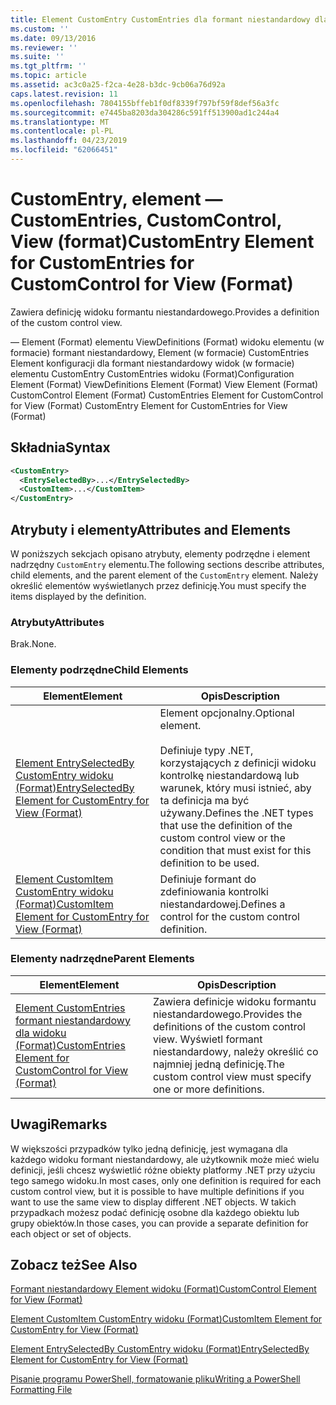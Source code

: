 ```yaml
---
title: Element CustomEntry CustomEntries dla formant niestandardowy dla widoku (Format) | Dokumentacja firmy Microsoft
ms.custom: ''
ms.date: 09/13/2016
ms.reviewer: ''
ms.suite: ''
ms.tgt_pltfrm: ''
ms.topic: article
ms.assetid: ac3c0a25-f2ca-4e28-b3dc-9cb06a76d92a
caps.latest.revision: 11
ms.openlocfilehash: 7804155bffeb1f0df8339f797bf59f8def56a3fc
ms.sourcegitcommit: e7445ba8203da304286c591ff513900ad1c244a4
ms.translationtype: MT
ms.contentlocale: pl-PL
ms.lasthandoff: 04/23/2019
ms.locfileid: "62066451"
---
```

# <a name="customentry-element-for-customentries-for-customcontrol-for-view-format"></a><span data-ttu-id="f3531-102">CustomEntry, element — CustomEntries, CustomControl, View (format)</span><span class="sxs-lookup"><span data-stu-id="f3531-102">CustomEntry Element for CustomEntries for CustomControl for View (Format)</span></span>

<span data-ttu-id="f3531-103">Zawiera definicję widoku formantu niestandardowego.</span><span class="sxs-lookup"><span data-stu-id="f3531-103">Provides a definition of the custom control view.</span></span>

<span data-ttu-id="f3531-104">— Element (Format) elementu ViewDefinitions (Format) widoku elementu (w formacie) formant niestandardowy, Element (w formacie) CustomEntries Element konfiguracji dla formant niestandardowy widok (w formacie) elementu CustomEntry CustomEntries widoku (Format)</span><span class="sxs-lookup"><span data-stu-id="f3531-104">Configuration Element (Format) ViewDefinitions Element (Format) View Element (Format) CustomControl Element (Format) CustomEntries Element for CustomControl for View (Format) CustomEntry Element for CustomEntries for View (Format)</span></span>

## <a name="syntax"></a><span data-ttu-id="f3531-105">Składnia</span><span class="sxs-lookup"><span data-stu-id="f3531-105">Syntax</span></span>

```xml
<CustomEntry>
  <EntrySelectedBy>...</EntrySelectedBy>
  <CustomItem>...</CustomItem>
</CustomEntry>
```

## <a name="attributes-and-elements"></a><span data-ttu-id="f3531-106">Atrybuty i elementy</span><span class="sxs-lookup"><span data-stu-id="f3531-106">Attributes and Elements</span></span>

<span data-ttu-id="f3531-107">W poniższych sekcjach opisano atrybuty, elementy podrzędne i element nadrzędny `CustomEntry` elementu.</span><span class="sxs-lookup"><span data-stu-id="f3531-107">The following sections describe attributes, child elements, and the parent element of the `CustomEntry` element.</span></span> <span data-ttu-id="f3531-108">Należy określić elementów wyświetlanych przez definicję.</span><span class="sxs-lookup"><span data-stu-id="f3531-108">You must specify the items displayed by the definition.</span></span>

### <a name="attributes"></a><span data-ttu-id="f3531-109">Atrybuty</span><span class="sxs-lookup"><span data-stu-id="f3531-109">Attributes</span></span>

<span data-ttu-id="f3531-110">Brak.</span><span class="sxs-lookup"><span data-stu-id="f3531-110">None.</span></span>

### <a name="child-elements"></a><span data-ttu-id="f3531-111">Elementy podrzędne</span><span class="sxs-lookup"><span data-stu-id="f3531-111">Child Elements</span></span>

|<span data-ttu-id="f3531-112">Element</span><span class="sxs-lookup"><span data-stu-id="f3531-112">Element</span></span>|<span data-ttu-id="f3531-113">Opis</span><span class="sxs-lookup"><span data-stu-id="f3531-113">Description</span></span>|
|-------------|-----------------|
|[<span data-ttu-id="f3531-114">Element EntrySelectedBy CustomEntry widoku (Format)</span><span class="sxs-lookup"><span data-stu-id="f3531-114">EntrySelectedBy Element for CustomEntry for View (Format)</span></span>](./entryselectedby-element-for-customentry-for-customcontrol-for-view-format.md)|<span data-ttu-id="f3531-115">Element opcjonalny.</span><span class="sxs-lookup"><span data-stu-id="f3531-115">Optional element.</span></span><br /><br /> <span data-ttu-id="f3531-116">Definiuje typy .NET, korzystających z definicji widoku kontrolkę niestandardową lub warunek, który musi istnieć, aby ta definicja ma być używany.</span><span class="sxs-lookup"><span data-stu-id="f3531-116">Defines the .NET types that use the definition of the custom control view or the condition that must exist for this definition to be used.</span></span>|
|[<span data-ttu-id="f3531-117">Element CustomItem CustomEntry widoku (Format)</span><span class="sxs-lookup"><span data-stu-id="f3531-117">CustomItem Element for CustomEntry for View (Format)</span></span>](./customitem-element-for-customentry-for-customcontrol-for-view-format.md)|<span data-ttu-id="f3531-118">Definiuje formant do zdefiniowania kontrolki niestandardowej.</span><span class="sxs-lookup"><span data-stu-id="f3531-118">Defines a control for the custom control definition.</span></span>|

### <a name="parent-elements"></a><span data-ttu-id="f3531-119">Elementy nadrzędne</span><span class="sxs-lookup"><span data-stu-id="f3531-119">Parent Elements</span></span>

|<span data-ttu-id="f3531-120">Element</span><span class="sxs-lookup"><span data-stu-id="f3531-120">Element</span></span>|<span data-ttu-id="f3531-121">Opis</span><span class="sxs-lookup"><span data-stu-id="f3531-121">Description</span></span>|
|-------------|-----------------|
|[<span data-ttu-id="f3531-122">Element CustomEntries formant niestandardowy dla widoku (Format)</span><span class="sxs-lookup"><span data-stu-id="f3531-122">CustomEntries Element for CustomControl for View (Format)</span></span>](./customentries-element-for-customcontrol-for-view-format.md)|<span data-ttu-id="f3531-123">Zawiera definicje widoku formantu niestandardowego.</span><span class="sxs-lookup"><span data-stu-id="f3531-123">Provides the definitions of the custom control view.</span></span> <span data-ttu-id="f3531-124">Wyświetl formant niestandardowy, należy określić co najmniej jedną definicję.</span><span class="sxs-lookup"><span data-stu-id="f3531-124">The custom control view must specify one or more definitions.</span></span>|

## <a name="remarks"></a><span data-ttu-id="f3531-125">Uwagi</span><span class="sxs-lookup"><span data-stu-id="f3531-125">Remarks</span></span>

<span data-ttu-id="f3531-126">W większości przypadków tylko jedną definicję, jest wymagana dla każdego widoku formant niestandardowy, ale użytkownik może mieć wielu definicji, jeśli chcesz wyświetlić różne obiekty platformy .NET przy użyciu tego samego widoku.</span><span class="sxs-lookup"><span data-stu-id="f3531-126">In most cases, only one definition is required for each custom control view, but it is possible to have multiple definitions if you want to use the same view to display different .NET objects.</span></span> <span data-ttu-id="f3531-127">W takich przypadkach możesz podać definicję osobne dla każdego obiektu lub grupy obiektów.</span><span class="sxs-lookup"><span data-stu-id="f3531-127">In those cases, you can provide a separate definition for each object or set of objects.</span></span>

## <a name="see-also"></a><span data-ttu-id="f3531-128">Zobacz też</span><span class="sxs-lookup"><span data-stu-id="f3531-128">See Also</span></span>

[<span data-ttu-id="f3531-129">Formant niestandardowy Element widoku (Format)</span><span class="sxs-lookup"><span data-stu-id="f3531-129">CustomControl Element for View (Format)</span></span>](./customcontrol-element-for-view-format.md)

[<span data-ttu-id="f3531-130">Element CustomItem CustomEntry widoku (Format)</span><span class="sxs-lookup"><span data-stu-id="f3531-130">CustomItem Element for CustomEntry for View (Format)</span></span>](./customitem-element-for-customentry-for-customcontrol-for-view-format.md)

[<span data-ttu-id="f3531-131">Element EntrySelectedBy CustomEntry widoku (Format)</span><span class="sxs-lookup"><span data-stu-id="f3531-131">EntrySelectedBy Element for CustomEntry for View (Format)</span></span>](./entryselectedby-element-for-customentry-for-customcontrol-for-view-format.md)

[<span data-ttu-id="f3531-132">Pisanie programu PowerShell, formatowanie pliku</span><span class="sxs-lookup"><span data-stu-id="f3531-132">Writing a PowerShell Formatting File</span></span>](./writing-a-powershell-formatting-file.md)
